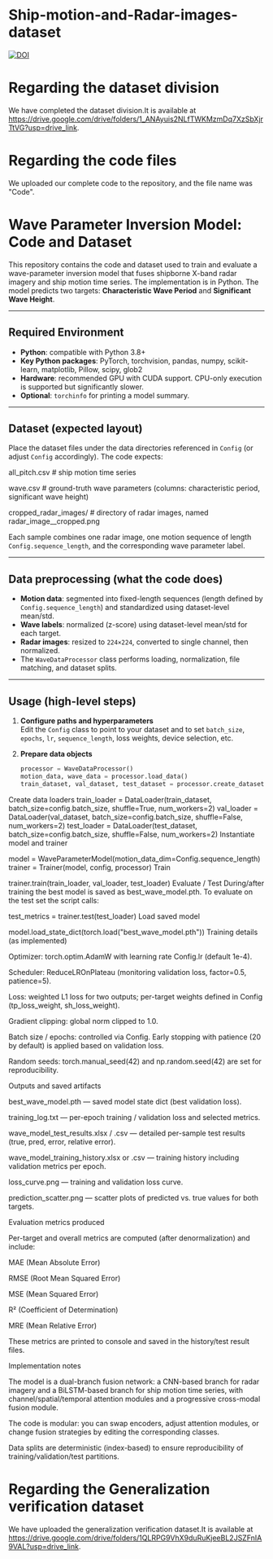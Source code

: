 # Ship-motion-and-Radar-images-dataset
[![DOI](https://zenodo.org/badge/DOI/10.5281/zenodo.15735441.svg)](https://doi.org/10.5281/zenodo.15735441)
# **Regarding the dataset division**
We have completed the dataset division.It is available at https://drive.google.com/drive/folders/1_ANAyuis2NLfTWKMzmDq7XzSbXjrTtVG?usp=drive_link.
# **Regarding the code files**
We uploaded our complete code to the repository, and the file name was "Code".
# Wave Parameter Inversion Model: Code and Dataset

This repository contains the code and dataset used to train and evaluate a wave-parameter inversion model that fuses shipborne X-band radar imagery and ship motion time series. The implementation is in Python. The model predicts two targets: **Characteristic Wave Period** and **Significant Wave Height**.

---

## Required Environment

- **Python**: compatible with Python 3.8+  
- **Key Python packages**: PyTorch, torchvision, pandas, numpy, scikit-learn, matplotlib, Pillow, scipy, glob2 
- **Hardware**: recommended GPU with CUDA support. CPU-only execution is supported but significantly slower.  
- **Optional**: `torchinfo` for printing a model summary.

---

## Dataset (expected layout)

Place the dataset files under the data directories referenced in `Config` (or adjust `Config` accordingly). The code expects:

all_pitch.csv # ship motion time series

wave.csv # ground-truth wave parameters (columns: characteristic period, significant wave height)

cropped_radar_images/ # directory of radar images, named radar_image_<id>_cropped.png

Each sample combines one radar image, one motion sequence of length `Config.sequence_length`, and the corresponding wave parameter label.

---

## Data preprocessing (what the code does)

- **Motion data**: segmented into fixed-length sequences (length defined by `Config.sequence_length`) and standardized using dataset-level mean/std.  
- **Wave labels**: normalized (z-score) using dataset-level mean/std for each target.  
- **Radar images**: resized to `224×224`, converted to single channel, then normalized.  
- The `WaveDataProcessor` class performs loading, normalization, file matching, and dataset splits.

---

## Usage (high-level steps)

1. **Configure paths and hyperparameters**  
   Edit the `Config` class to point to your dataset and to set `batch_size`, `epochs`, `lr`, `sequence_length`, loss weights, device selection, etc.

2. **Prepare data objects**  
   ```python
   processor = WaveDataProcessor()
   motion_data, wave_data = processor.load_data()
   train_dataset, val_dataset, test_dataset = processor.create_datasets(motion_data, wave_data)
Create data loaders
train_loader = DataLoader(train_dataset, batch_size=config.batch_size, shuffle=True, num_workers=2)
val_loader   = DataLoader(val_dataset,   batch_size=config.batch_size, shuffle=False, num_workers=2)
test_loader  = DataLoader(test_dataset,  batch_size=config.batch_size, shuffle=False, num_workers=2)
Instantiate model and trainer

model = WaveParameterModel(motion_data_dim=Config.sequence_length)
trainer = Trainer(model, config, processor)
Train

trainer.train(train_loader, val_loader, test_loader)
Evaluate / Test
During/after training the best model is saved as best_wave_model.pth. To evaluate on the test set the script calls:

test_metrics = trainer.test(test_loader)
Load saved model

model.load_state_dict(torch.load("best_wave_model.pth"))
Training details (as implemented)

Optimizer: torch.optim.AdamW with learning rate Config.lr (default 1e-4).

Scheduler: ReduceLROnPlateau (monitoring validation loss, factor=0.5, patience=5).

Loss: weighted L1 loss for two outputs; per-target weights defined in Config (tp_loss_weight, sh_loss_weight).

Gradient clipping: global norm clipped to 1.0.

Batch size / epochs: controlled via Config. Early stopping with patience (20 by default) is applied based on validation loss.

Random seeds: torch.manual_seed(42) and np.random.seed(42) are set for reproducibility.

Outputs and saved artifacts

best_wave_model.pth — saved model state dict (best validation loss).

training_log.txt — per-epoch training / validation loss and selected metrics.

wave_model_test_results.xlsx / .csv — detailed per-sample test results (true, pred, error, relative error).

wave_model_training_history.xlsx or .csv — training history including validation metrics per epoch.

loss_curve.png — training and validation loss curve.

prediction_scatter.png — scatter plots of predicted vs. true values for both targets.

Evaluation metrics produced

Per-target and overall metrics are computed (after denormalization) and include:

MAE (Mean Absolute Error)

RMSE (Root Mean Squared Error)

MSE (Mean Squared Error)

R² (Coefficient of Determination)

MRE (Mean Relative Error)

These metrics are printed to console and saved in the history/test result files.

Implementation notes

The model is a dual-branch fusion network: a CNN-based branch for radar imagery and a BiLSTM-based branch for ship motion time series, with channel/spatial/temporal attention modules and a progressive cross-modal fusion module.

The code is modular: you can swap encoders, adjust attention modules, or change fusion strategies by editing the corresponding classes.

Data splits are deterministic (index-based) to ensure reproducibility of training/validation/test partitions.
# **Regarding the Generalization verification dataset**
We have uploaded the generalization verification dataset.It is available at https://drive.google.com/drive/folders/1QLRPG9VhX9duRuKjeeBL2JSZFnIA9VAL?usp=drive_link.
